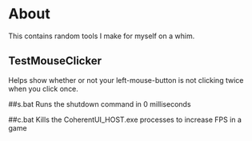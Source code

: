 # About
This contains random tools I make for myself on a whim.

## TestMouseClicker
Helps show whether or not your left-mouse-button is not clicking twice when you click once.

##s.bat
Runs the shutdown command in 0 milliseconds

##c.bat
Kills the CoherentUI_HOST.exe processes to increase FPS in a game